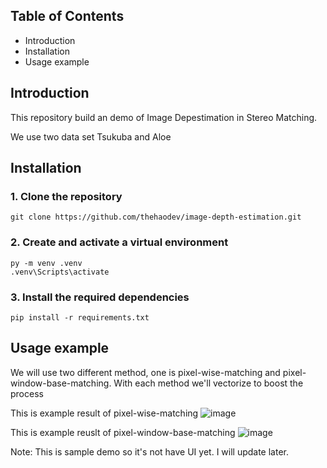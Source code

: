 ## Table of Contents

- Introduction
- Installation
- Usage example
## Introduction
This repository build an demo of Image Depestimation in Stereo Matching. 

We use two data set Tsukuba and Aloe
## Installation
### 1. Clone the repository  
```
git clone https://github.com/thehaodev/image-depth-estimation.git
```
### 2. Create and activate a virtual environment 
```
py -m venv .venv
.venv\Scripts\activate
```
### 3. Install the required dependencies 
```
pip install -r requirements.txt
```
## Usage example
We will use two different method, one is pixel-wise-matching and pixel-window-base-matching. 
With each method we'll vectorize to boost the process

This is example result of pixel-wise-matching
![image](https://github.com/user-attachments/assets/e99dc36e-d35e-4a33-a213-02d25b3db323)

This is example reuslt of pixel-window-base-matching
![image](https://github.com/user-attachments/assets/430431dd-f1e8-47fa-a3d3-0d11fcebe4f4)




Note: This is sample demo so it's not have UI yet. I will update later. 


